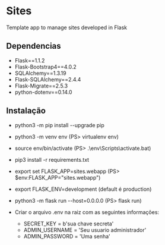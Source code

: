 # Sites

Template app to manage sites developed in Flask

## Dependencias

* Flask==1.1.2
* Flask-Bootstrap4==4.0.2
* SQLAlchemy==1.3.19
* Flask-SQLAlchemy==2.4.4
* Flask-Migrate==2.5.3
* python-dotenv==0.14.0

## Instalação

* python3 -m pip install --upgrade pip
* python3 -m venv env (PS> virtualenv env)
* source env/bin/activate (PS> .\env\Scripts\activate.bat)
* pip3 install -r requirements.txt
* export set FLASK_APP=sites.webapp (PS> $env:FLASK_APP="sites.webapp")
* export FLASK_ENV=development (default é production)
* python3 -m flask run --host=0.0.0.0 (PS> flask run)

* Criar o arquivo .env na raiz com as seguintes informações:

    * SECRET_KEY = b'sua chave secreta'
    * ADMIN_USERNAME = 'Seu usuario administrador'
    * ADMIN_PASSWORD = 'Uma senha'
